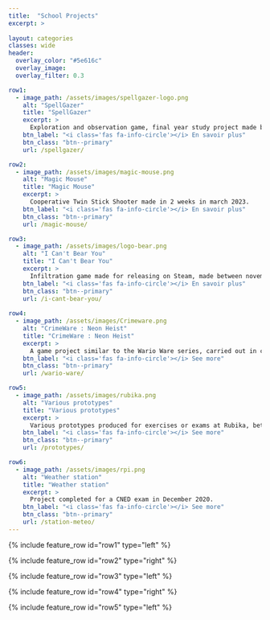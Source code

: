 ```yaml
---
title:  "School Projects"
excerpt: >
  
layout: categories
classes: wide
header:
  overlay_color: "#5e616c"
  overlay_image: 
  overlay_filter: 0.3

row1:
  - image_path: /assets/images/spellgazer-logo.png
    alt: "SpellGazer"
    title: "SpellGazer"
    excerpt: >
      Exploration and observation game, final year study project made between october 2023 and july 2024.
    btn_label: "<i class='fas fa-info-circle'></i> En savoir plus"
    btn_class: "btn--primary"
    url: /spellgazer/

row2:
  - image_path: /assets/images/magic-mouse.png
    alt: "Magic Mouse"
    title: "Magic Mouse"
    excerpt: >
      Cooperative Twin Stick Shooter made in 2 weeks in march 2023.
    btn_label: "<i class='fas fa-info-circle'></i> En savoir plus"
    btn_class: "btn--primary"
    url: /magic-mouse/

row3:
  - image_path: /assets/images/logo-bear.png
    alt: "I Can't Bear You"
    title: "I Can't Bear You"
    excerpt: >
      Infiltration game made for releasing on Steam, made between november 2022 and january 2023.
    btn_label: "<i class='fas fa-info-circle'></i> En savoir plus"
    btn_class: "btn--primary"
    url: /i-cant-bear-you/
    
row4:
  - image_path: /assets/images/Crimeware.png
    alt: "CrimeWare : Neon Heist"
    title: "CrimeWare : Neon Heist"
    excerpt: >
      A game project similar to the Wario Ware series, carried out in cooperation with 40 students, between December 2021 and February 2022.
    btn_label: "<i class='fas fa-info-circle'></i> See more"
    btn_class: "btn--primary"
    url: /wario-ware/

row5:
  - image_path: /assets/images/rubika.png
    alt: "Various prototypes"
    title: "Various prototypes"
    excerpt: >
      Various prototypes produced for exercises or exams at Rubika, between September and December 2021.
    btn_label: "<i class='fas fa-info-circle'></i> See more"
    btn_class: "btn--primary"
    url: /prototypes/

row6:
  - image_path: /assets/images/rpi.png
    alt: "Weather station"
    title: "Weather station"
    excerpt: >
      Project completed for a CNED exam in December 2020.
    btn_label: "<i class='fas fa-info-circle'></i> See more"
    btn_class: "btn--primary"
    url: /station-meteo/
---
```


{% include feature_row id="row1" type="left" %}

{% include feature_row id="row2" type="right" %}

{% include feature_row id="row3" type="left" %}

{% include feature_row id="row4" type="right" %}

{% include feature_row id="row5" type="left" %}